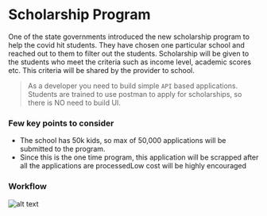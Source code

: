 # Scholarship Program

One of the state governments introduced the new scholarship program to help the covid hit students. They have chosen one particular school and reached out to them to filter out the students. Scholarship will be given to the students who meet the criteria such as income level, academic scores etc. This criteria will be shared by the provider to school.  

> As a developer you need to build simple `API` based applications. Students are trained to use postman to apply for scholarships, so there is NO need to build UI. 

### Few key points to consider
  - The school has 50k kids, so max of 50,000 applications will be submitted to the program. 
  - Since this is the one time program, this application will be scrapped after all the applications are processedLow cost will be highly encouraged

### Workflow

![alt text](https://github.com/ShanmugaSivapragasam/scholarship-program/blob/main/sholarship-workflow.png)
